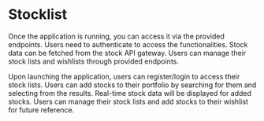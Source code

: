 # Stocklist
Once the application is running, you can access it via the provided endpoints.
Users need to authenticate to access the functionalities.
Stock data can be fetched from the stock API gateway.
Users can manage their stock lists and wishlists through provided endpoints.

Upon launching the application, users can register/login to access their stock lists.
Users can add stocks to their portfolio by searching for them and selecting from the results.
Real-time stock data will be displayed for added stocks.
Users can manage their stock lists and add stocks to their wishlist for future reference.
